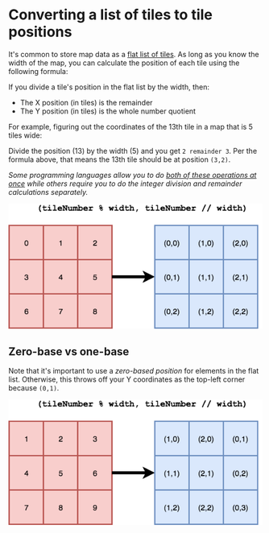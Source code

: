 # Converting a list of tiles to tile positions

It's common to store map data as a [flat list of tiles]. As long as you know
the width of the map, you can calculate the position of each tile using the
following formula:

If you divide a tile's position in the flat list by the width, then:

* The X position (in tiles) is the remainder
* The Y position (in tiles) is the whole number quotient

For example, figuring out the coordinates of the 13th tile in a map that is 5
tiles wide:

Divide the position (13) by the width (5) and you get `2 remainder 3`. Per the
formula above, that means the 13th tile should be at position `(3,2)`.

_Some programming languages allow you to do [both of these operations at once]
while others require you to do the integer division and remainder calculations
separately._

![converting 1d position to 2d position](images/zero-based-map-tiles.png)

[both of these operations at once]: https://hackage.haskell.org/package/base-4.11.0.0/docs/Prelude.html#v:divMod
[flat list of tiles]: http://docs.mapeditor.org/en/latest/reference/json-map-format/#tile-layer-example

## Zero-base vs one-base

Note that it's important to use a _zero-based position_ for elements in the flat
list. Otherwise, this throws off your Y coordinates as the top-left corner
because `(0,1)`.

![1-based tile list conversion](images/one-based-map-tiles.png)
